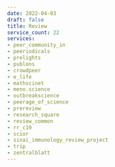 ```yaml
---
date: 2022-04-03
draft: false
title: Review
service_count: 22
services:
- peer_community_in
- peeriodicals
- prelights
- publons
- crowdpeer
- e_life
- mathscinet
- meno.science
- outbreakscience
- peerage_of_science
- prereview
- research_square
- review_common
- rr_c19
- scior
- sinai_immunology_review_project
- trip
- zentralblatt
---
```



